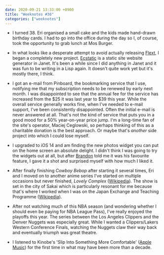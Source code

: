 ```yaml
---
date: 2020-09-21 13:33:00 +0900
title: "Weeknotes #36"
categories: ["weeknotes"]
---
```


- I turned 38. Eri organised a small cake and the kids made hand-drawn birthday cards. I had to go into the office during the day so I, of course, took the opportunity to grab lunch at Mos Burger.

- In what looks like a desperate attempt to avoid actually releasing [Flext](https://github.com/pyrmont/flext/), I began a completely new project. [Ecstatic](https://github.com/pyrmont/ecstatic/) is a static site website generator in Janet. It's been a while since I did anything in Janet and it was fun to be writing in a Lisp again. It doesn't quite work yet but it's mostly there, I think.

- I got an e-mail from Pinboard, the bookmarking service that I use, notifying me that my subscription needs to be renewed by early next month. I was disappointed to see that the annual fee for the service has increased from the $25 it was last year to $39 this year. While the overall service generally works fine, when I've needed to e-mail support, I've been consistently disappointed. Often the initial e-mail is never answered at all. That's not the kind of service that puts you in a good mood for a 50% year-on-year price jump. I'm a long-time fan of the site's operator, Maciej Ceglowski, so perhaps thinking of this as a charitable donation is the best approach. Or maybe that's _another_ side project into which I could lose myself.

- I upgraded to iOS 14 and am finding the new photos widget you can put on the home screen an absolute delight. I didn't think I was going to try the widgets out at all, but after [Brandon](https://sangsara.net) told me it was his favourite feature, I gave it a shot and surprised myself with how much I liked it.

- After finally finishing _Cowboy Bebop_ after starting it several times, Eri and I moved on to another anime series I've started on multiple occasions but never finished, _Lovely Complex_ ([Wikipedia](https://en.wikipedia.org/wiki/Love_Com)). The show is set in the city of Sakai which is particularly resonant for me because that's where I worked when I was on the Japan Exchange and Teaching Programme ([Wikipedia](https://en.wikipedia.org/wiki/JET_Programme)).

- After not watching much of this NBA season (and wondering whether I should even be paying for NBA League Pass), I've really enjoyed the playoffs this year. The series between the Los Angeles Clippers and the Denver Nuggets was especially great. While I wanted a Clippers/Lakers Western Conference Finals, watching the Nuggets claw their way back and eventually triumph was great theatre.

- I listened to Kinobe's 'Slip Into Something More Comfortable' ([Apple Music](https://music.apple.com/us/album/slip-into-something-more-comfortable/294633847?i=294633909)) for the first time in what may have been more than a decade.
